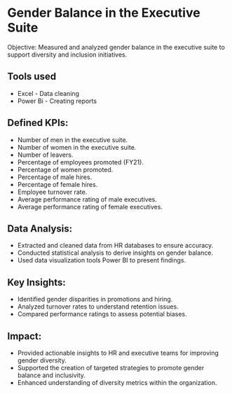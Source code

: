 # Gender Balance in the Executive Suite
Objective: Measured and analyzed gender balance in the executive suite to support diversity and inclusion initiatives.
## Tools used
- Excel - Data cleaning
- Power Bi - Creating reports
## Defined KPIs:
- Number of men in the executive suite.
- Number of women in the executive suite.
- Number of leavers.
- Percentage of employees promoted (FY21).
- Percentage of women promoted.
- Percentage of male hires.
- Percentage of female hires.
- Employee turnover rate.
- Average performance rating of male executives.
- Average performance rating of female executives.
## Data Analysis:
- Extracted and cleaned data from HR databases to ensure accuracy.
- Conducted statistical analysis to derive insights on gender balance.
- Used data visualization tools Power BI to present findings.
## Key Insights:
- Identified gender disparities in promotions and hiring.
- Analyzed turnover rates to understand retention issues.
- Compared performance ratings to assess potential biases.
## Impact:
- Provided actionable insights to HR and executive teams for improving gender diversity.
- Supported the creation of targeted strategies to promote gender balance and inclusivity.
- Enhanced understanding of diversity metrics within the organization.
